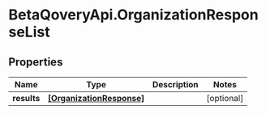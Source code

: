 # BetaQoveryApi.OrganizationResponseList

## Properties

Name | Type | Description | Notes
------------ | ------------- | ------------- | -------------
**results** | [**[OrganizationResponse]**](OrganizationResponse.md) |  | [optional] 


